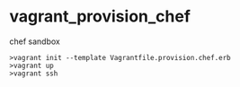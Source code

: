 # vagrant_provision_chef
chef sandbox

~~~~
>vagrant init --template Vagrantfile.provision.chef.erb
>vagrant up 
>vagrant ssh 
~~~~